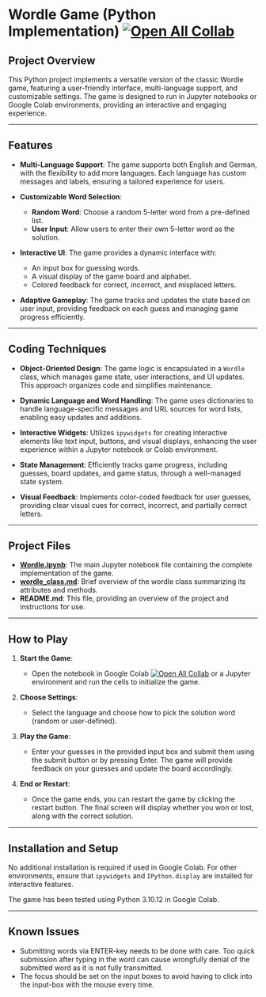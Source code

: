 # Wordle Game (Python Implementation) [![Open All Collab](https://colab.research.google.com/assets/colab-badge.svg)](https://colab.research.google.com/github/MHoffmannAC/wordle/blob/main/Wordle_by_MHoffmann_and_ChatGPT.ipynb)


## Project Overview

This Python project implements a versatile version of the classic Wordle game, featuring a user-friendly interface, multi-language support, and customizable settings. The game is designed to run in Jupyter notebooks or Google Colab environments, providing an interactive and engaging experience.

-----

## Features

- **Multi-Language Support**: The game supports both English and German, with the flexibility to add more languages. Each language has custom messages and labels, ensuring a tailored experience for users.

- **Customizable Word Selection**:
  - **Random Word**: Choose a random 5-letter word from a pre-defined list.
  - **User Input**: Allow users to enter their own 5-letter word as the solution.

- **Interactive UI**: The game provides a dynamic interface with:
  - An input box for guessing words.
  - A visual display of the game board and alphabet.
  - Colored feedback for correct, incorrect, and misplaced letters.

- **Adaptive Gameplay**: The game tracks and updates the state based on user input, providing feedback on each guess and managing game progress efficiently.

-----

## Coding Techniques

- **Object-Oriented Design**: The game logic is encapsulated in a `Wordle` class, which manages game state, user interactions, and UI updates. This approach organizes code and simplifies maintenance.

- **Dynamic Language and Word Handling**: The game uses dictionaries to handle language-specific messages and URL sources for word lists, enabling easy updates and additions.

- **Interactive Widgets**: Utilizes `ipywidgets` for creating interactive elements like text input, buttons, and visual displays, enhancing the user experience within a Jupyter notebook or Colab environment.

- **State Management**: Efficiently tracks game progress, including guesses, board updates, and game status, through a well-managed state system.

- **Visual Feedback**: Implements color-coded feedback for user guesses, providing clear visual cues for correct, incorrect, and partially correct letters.

-----

## Project Files

- [**Wordle.ipynb**](https://github.com/MHoffmannAC/wordle/blob/main/Wordle.ipynb): The main Jupyter notebook file containing the complete implementation of the game.
- [**wordle_class.md**](https://github.com/MHoffmannAC/wordle/blob/main/wordle_class.md): Brief overview of the wordle class summarizing its attributes and methods.
- **README.md**: This file, providing an overview of the project and instructions for use.

-----

## How to Play

1. **Start the Game**:
   - Open the notebook in Google Colab [![Open All Collab](https://colab.research.google.com/assets/colab-badge.svg)](https://colab.research.google.com/github/MHoffmannAC/wordle/blob/main/Wordle_by_MHoffmann_and_ChatGPT.ipynb) or a Jupyter environment and run the cells to initialize the game.

2. **Choose Settings**:
   - Select the language and choose how to pick the solution word (random or user-defined).

3. **Play the Game**:
   - Enter your guesses in the provided input box and submit them using the submit button or by pressing Enter. The game will provide feedback on your guesses and update the board accordingly.

4. **End or Restart**:
   - Once the game ends, you can restart the game by clicking the restart button. The final screen will display whether you won or lost, along with the correct solution.

-----

## Installation and Setup

No additional installation is required if used in Google Colab. For other environments, ensure that `ipywidgets` and `IPython.display` are installed for interactive features.

The game has been tested using Python 3.10.12 in Google Colab.

-----

## Known Issues

- Submitting words via ENTER-key needs to be done with care. Too quick submission after typing in the word can cause wrongfully denial of the submitted word as it is not fully transmitted.
- The focus should be set on the input boxes to avoid having to click into the input-box with the mouse every time.
